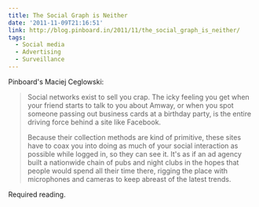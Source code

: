 ```yaml
---
title: The Social Graph is Neither
date: '2011-11-09T21:16:51'
link: http://blog.pinboard.in/2011/11/the_social_graph_is_neither/
tags:
  - Social media
  - Advertising
  - Surveillance
---
```

Pinboard's Maciej Ceglowski:

> Social networks exist to sell you crap. The icky feeling you get when your friend starts to talk to you about Amway, or when you spot someone passing out business cards at a birthday party, is the entire driving force behind a site like Facebook.
>
> Because their collection methods are kind of primitive, these sites have to coax you into doing as much of your social interaction as possible while logged in, so they can see it. It's as if an ad agency built a nationwide chain of pubs and night clubs in the hopes that people would spend all their time there, rigging the place with microphones and cameras to keep abreast of the latest trends.

Required reading.
